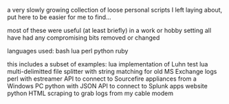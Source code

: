 a very slowly growing collection of loose personal scripts I left laying about, put here to be easier for me to find...

most of these were useful (at least briefly) in a work or hobby setting
all have had any compromising bits removed or changed

languages used:
bash
lua
perl
python
ruby

this includes a subset of examples:
lua implementation of Luhn test
lua multi-delimitted file splitter with string matching for old MS Exchange logs
perl with estreamer API to connect to Sourcefire appliances from a Windows PC
python with JSON API to connect to Splunk apps website
python HTML scraping to grab logs from my cable modem
